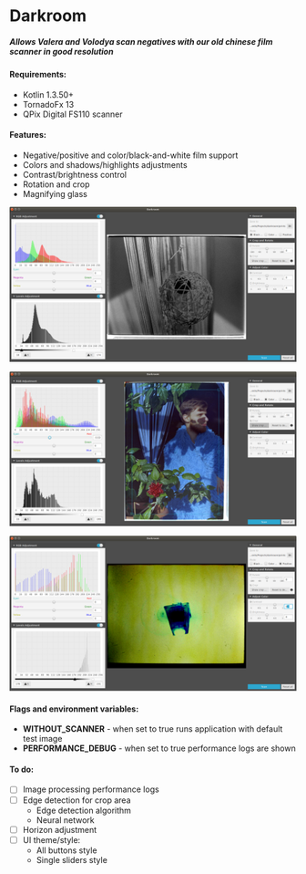 # Darkroom
##### Allows Valera and Volodya scan negatives with our old chinese film scanner in good resolution

#### Requirements:
* Kotlin 1.3.50+
* TornadoFx 13
* QPix Digital FS110 scanner

#### Features:
* Negative/positive and color/black-and-white film support
* Colors and shadows/highlights adjustments
* Contrast/brightness control
* Rotation and crop
* Magnifying glass

![Black-and-white](https://github.com/VolodyaG/darkroom/blob/master/src/main/resources/Screen%201.png)

![Color-with-crop](https://github.com/VolodyaG/darkroom/blob/master/src/main/resources/Screen%202.png)

![Positive-with-magnifier](https://github.com/VolodyaG/darkroom/blob/master/src/main/resources/Screen%203.png)

#### Flags and environment variables:
* **WITHOUT_SCANNER** - when set to true runs application with default test image
* **PERFORMANCE_DEBUG** - when set to true performance logs are shown

#### To do:
* [ ] Image processing performance logs
* [ ] Edge detection for crop area
    * Edge detection algorithm
    * Neural network
* [ ] Horizon adjustment
* [ ] UI theme/style:
    * All buttons style
    * Single sliders style